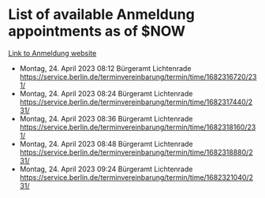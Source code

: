 # List of available Anmeldung appointments as of $NOW
[Link to Anmeldung website](https://service.berlin.de/terminvereinbarung/termin/tag.php?termin=1&anliegen[]=120686&dienstleisterlist=122210,122217,327316,122219,327312,122227,327314,122231,327346,122243,327348,122254,122252,329742,122260,329745,122262,329748,122271,327278,122273,327274,122277,327276,330436,122280,327294,122282,327290,122284,327292,122291,327270,122285,327266,122286,327264,122296,327268,150230,329760,122297,327286,122294,327284,122312,329763,122314,329775,122304,327330,122311,327334,122309,327332,317869,122281,327352,122279,329772,122283,122276,327324,122274,327326,122267,329766,122246,327318,122251,327320,122257,327322,122208,327298,122226,327300&herkunft=http%3A%2F%2Fservice.berlin.de%2Fdienstleistung%2F120686%2F)
- Montag, 24. April 2023 08:12 Bürgeramt Lichtenrade https://service.berlin.de/terminvereinbarung/termin/time/1682316720/231/
- Montag, 24. April 2023 08:24 Bürgeramt Lichtenrade https://service.berlin.de/terminvereinbarung/termin/time/1682317440/231/
- Montag, 24. April 2023 08:36 Bürgeramt Lichtenrade https://service.berlin.de/terminvereinbarung/termin/time/1682318160/231/
- Montag, 24. April 2023 08:48 Bürgeramt Lichtenrade https://service.berlin.de/terminvereinbarung/termin/time/1682318880/231/
- Montag, 24. April 2023 09:24 Bürgeramt Lichtenrade https://service.berlin.de/terminvereinbarung/termin/time/1682321040/231/
